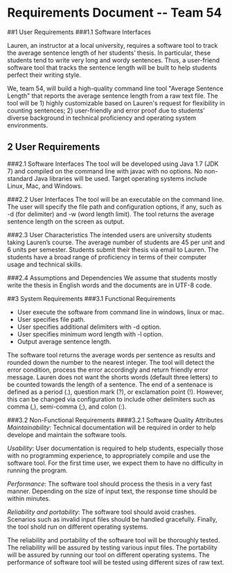 # **Requirements Document -- Team 54**

##1 User Requirements
###1.1 Software Interfaces

Lauren, an instructor at a local university, requires a software tool to track the average sentence length of her students’ thesis. In particular, these students tend to write very long and wordy sentences. Thus, a user-friend software tool that tracks the sentence length will be built to help students perfect their writing style.

We, team 54, will build a high-quality command line tool "Average Sentence Length" that reports the average sentence length from a raw text file. The tool will be 1) highly customizable based on Lauren's request for flexibility in counting sentences; 2) user-friendly and error proof due to students’ diverse background in technical proficiency and operating system environments. 

## 2 User Requirements

###2.1 Software Interfaces
The tool will be developed using Java 1.7 (JDK 7) and compiled on the command line with javac with no options. No non-standard Java libraries will be used.  Target operating systems include Linux, Mac, and Windows.

###2.2 User Interfaces
The tool will be an executable on the command line. The user will specify the file path and configuration options, if any, such as -d (for delimiter) and -w (word length limit). The tool returns the average sentence length on the screen as output. 

###2.3 User Characteristics
The intended users are university students taking Lauren’s course. The average number of students are 45 per unit and 6 units per semester. Students submit their thesis via email to Lauren. The students have a broad range of proficiency in terms of their computer usage and technical skills.

###2.4 Assumptions and Dependencies
We assume that students mostly write the thesis in English words and the documents are in UTF-8 code. 

##3 System Requirements
###3.1 Functional Requirements
- User execute the software from command line in windows, linux or mac.
- User specifies file path.
- User specifies additional delimiters with -d option.
- User specifies minimum word length with -l option.
- Output average sentence length.

The software tool returns the average words per sentence as results and rounded down the number to the nearest integer. The tool will detect the error condition, process the error accordingly and return friendly error message.  Lauren does not want the shorts words (default three letters) to be counted towards the length of a sentence.  The end of a sentenace is defined as a period (.), question mark (?), or exclamation point (!).  However, this can be changed via configuration to include other delimiters such as comma (,), semi-comma (;), and colon (:).

###3.2 Non-Functional Requirements
####3.2.1 Software Quality Attributes
*Maintainability*: Technical documentation will be required in order to help develope and maintain the software tools.

*Usability*: User documentation is required to help students, especially those with no programming experience, to appropriately compile and use the software tool. For the first time user, we expect them to have no difficulty in running the program.

*Performance*: The software tool should process the thesis in a very fast manner.  Depending on the size of input text, the response time should be within minutes.

*Reliability and portability*:  The software tool should avoid crashes.  Scenarios such as invalid input files should be handled gracefully.  Finally, the tool shold run on different operating systems.

The reliability and portability of the software tool will be thoroughly tested. The reliability will be assured by testing various input files. The portability will be assured by running our tool on different operating systems. The performance of software tool will be tested using different sizes of raw text.


